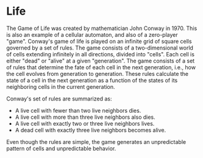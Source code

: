 # Life

The Game of Life was created by mathematician John Conway in 1970. This is also an example of a cellular automaton, and also of a zero-player "game". Conway's game of life is played on an infinite grid of square cells governed by a set of rules. The game consists of a two-dimensional world of cells extending infinitely in all directions, divided into "cells". Each cell is either "dead" or "alive" at a given "generation". The game consists of a set of rules that determine the fate of each cell in the next generation, i.e., how the cell evolves from generation to generation. These rules calculate the state of a cell in the next generation as a function of the states of its neighboring cells in the current generation.

Conway's set of rules are summarized as:
- A live cell with fewer than two live neighbors dies.
- A live cell with more than three live neighbors also dies.
- A live cell with exactly two or three live neighbors lives.
- A dead cell with exactly three live neighbors becomes alive.

Even though the rules are simple, the game generates an unpredictable pattern of cells and unpredictable behavior.
